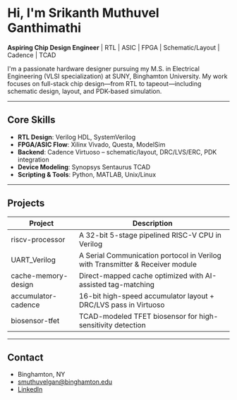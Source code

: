 # Hi, I'm Srikanth Muthuvel Ganthimathi

**Aspiring Chip Design Engineer** | RTL | ASIC | FPGA | Schematic/Layout | Cadence | TCAD

I'm a passionate hardware designer pursuing my M.S. in Electrical Engineering (VLSI specialization) at SUNY, Binghamton University. My work focuses on full-stack chip design—from RTL to tapeout—including schematic design, layout, and PDK-based simulation.

---

## Core Skills
- **RTL Design**: Verilog HDL, SystemVerilog
- **FPGA/ASIC Flow**: Xilinx Vivado, Questa, ModelSim
- **Backend**: Cadence Virtuoso – schematic/layout, DRC/LVS/ERC, PDK integration
- **Device Modeling**: Synopsys Sentaurus TCAD
- **Scripting & Tools**: Python, MATLAB, Unix/Linux

---

## Projects
| Project | Description |
|--------|-------------|
| riscv-processor | A 32-bit 5-stage pipelined RISC-V CPU in Verilog |
| UART_Verilog | A Serial Communication portocol in Verilog with Transmitter & Receiver module |
| cache-memory-design | Direct-mapped cache optimized with AI-assisted tag-matching |
| accumulator-cadence | 16-bit high-speed accumulator layout + DRC/LVS pass in Virtuoso |
| biosensor-tfet | TCAD-modeled TFET biosensor for high-sensitivity detection |

---

## Contact
- Binghamton, NY
- smuthuvelgan@binghamton.edu
- [LinkedIn](https://www.linkedin.com/in/srikanth9503)
